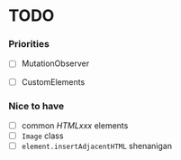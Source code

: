 # TODO

### Priorities

- [ ] MutationObserver
- [ ] CustomElements


### Nice to have
- [ ] common *HTMLxxx* elements
- [ ] `Image` class
- [ ] `element.insertAdjacentHTML` shenanigan
